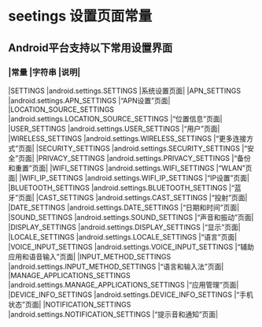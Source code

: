 # seetings 设置页面常量
## Android平台支持以下常用设置界面
### |常量	|字符串	|说明|
|SETTINGS	|android.settings.SETTINGS	|系统设置页面|
|APN_SETTINGS	|android.settings.APN_SETTINGS	|“APN设置”页面|
|LOCATION_SOURCE_SETTINGS	|android.settings.LOCATION_SOURCE_SETTINGS	|“位置信息”页面|
|USER_SETTINGS	|android.settings.USER_SETTINGS	|“用户”页面|
|WIRELESS_SETTINGS	|android.settings.WIRELESS_SETTINGS	|“更多连接方式”页面|
|SECURITY_SETTINGS	|android.settings.SECURITY_SETTINGS	|“安全”页面|
|PRIVACY_SETTINGS	|android.settings.PRIVACY_SETTINGS	|“备份和重置”页面|
|WIFI_SETTINGS	|android.settings.WIFI_SETTINGS	|“WLAN”页面|
|WIFI_IP_SETTINGS	|android.settings.WIFI_IP_SETTINGS	|“IP设置”页面|
|BLUETOOTH_SETTINGS	|android.settings.BLUETOOTH_SETTINGS	|“蓝牙”页面|
|CAST_SETTINGS	|android.settings.CAST_SETTINGS	|“投射”页面|
|DATE_SETTINGS	|android.settings.DATE_SETTINGS	|“日期和时间”页面|
|SOUND_SETTINGS	|android.settings.SOUND_SETTINGS	|“声音和振动”页面|
|DISPLAY_SETTINGS	|android.settings.DISPLAY_SETTINGS	|“显示”页面|
|LOCALE_SETTINGS	|android.settings.LOCALE_SETTINGS	|“语言”页面|
|VOICE_INPUT_SETTINGS	|android.settings.VOICE_INPUT_SETTINGS	|“辅助应用和语音输入”页面|
|INPUT_METHOD_SETTINGS	|android.settings.INPUT_METHOD_SETTINGS	|“语言和输入法”页面|
|MANAGE_APPLICATIONS_SETTINGS	|android.settings.MANAGE_APPLICATIONS_SETTINGS	|“应用管理”页面|
|DEVICE_INFO_SETTINGS	|android.settings.DEVICE_INFO_SETTINGS	|“手机状态”页面|
|NOTIFICATION_SETTINGS	|android.settings.NOTIFICATION_SETTINGS	|“提示音和通知”页面|